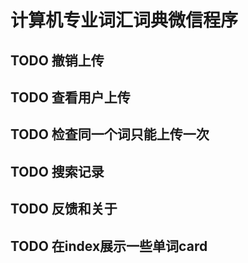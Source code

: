 # 计算机专业词汇词典微信程序
## TODO 撤销上传
## TODO 查看用户上传
## TODO 检查同一个词只能上传一次
## TODO 搜索记录
## TODO 反馈和关于
## TODO 在index展示一些单词card